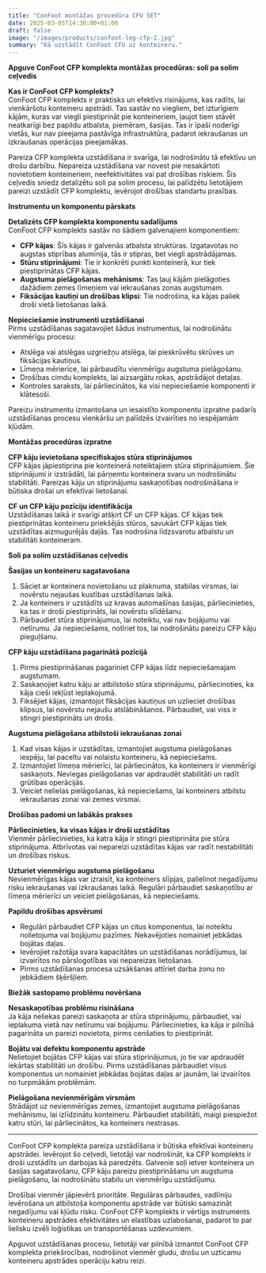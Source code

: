 ```yaml
---
title: "ConFoot montāžas procedūra CFU SET"
date: 2025-03-05T14:30:00+01:00
draft: false
image: "/images/products/confoot-leg-cfp-2.jpg"
summary: "Kā uzstādīt ConFoot CFU uz konteineru."
---
```


**Apguve ConFoot CFP komplekta montāžas procedūras: soli pa solim ceļvedis**  

**Kas ir ConFoot CFP komplekts?**  
ConFoot CFP komplekts ir praktisks un efektīvs risinājums, kas radīts, lai vienkāršotu konteineru apstrādi. Tas sastāv no viegliem, bet izturīgiem kājām, kuras var viegli piestiprināt pie konteineriem, ļaujot tiem stāvēt neatkarīgi bez papildu atbalsta, piemēram, šasijas. Tas ir īpaši noderīgi vietās, kur nav pieejama pastāvīga infrastruktūra, padarot iekraušanas un izkraušanas operācijas pieejamākas.  

Pareiza CFP komplekta uzstādīšana ir svarīga, lai nodrošinātu tā efektīvu un drošu darbību. Nepareiza uzstādīšana var novest pie nesakārtoti novietotiem konteineriem, neefektivitātes vai pat drošības riskiem. Šis ceļvedis sniedz detalizētu soli pa solim procesu, lai palīdzētu lietotājiem pareizi uzstādīt CFP komplektu, ievērojot drošības standartu prasības.  

**Instrumentu un komponentu pārskats**  

**Detalizēts CFP komplekta komponentu sadalījums**  
ConFoot CFP komplekts sastāv no šādiem galvenajiem komponentiem:  
- **CFP kājas**: Šīs kājas ir galvenās atbalsta struktūras. Izgatavotas no augstas stiprības alumīnija, tās ir stipras, bet viegli apstrādājamas.  
- **Stūru stiprinājumi**: Tie ir konkrēti punkti konteinerā, kur tiek piestiprinātas CFP kājas.  
- **Augstuma pielāgošanas mehānisms**: Tas ļauj kājām pielāgoties dažādiem zemes līmeņiem vai iekraušanas zonas augstumam.  
- **Fiksācijas kautiņi un drošības klipsi**: Tie nodrošina, ka kājas paliek droši vietā lietošanas laikā.  

**Nepieciešamie instrumenti uzstādīšanai**  
Pirms uzstādīšanas sagatavojiet šādus instrumentus, lai nodrošinātu vienmērīgu procesu:  
- Atslēga vai atslēgas uzgriežņu atslēga, lai pieskrūvētu skrūves un fiksācijas kautiņus.  
- Līmeņa mērierīce, lai pārbaudītu vienmērīgu augstuma pielāgošanu.  
- Drošības cimdu komplekts, lai aizsargātu rokas, apstrādājot detaļas.  
- Kontroles saraksts, lai pārliecinātos, ka visi nepieciešamie komponenti ir klātesoši.  

Pareizu instrumentu izmantošana un iesaistīto komponentu izpratne padarīs uzstādīšanas procesu vienkāršu un palīdzēs izvairīties no iespējamām kļūdām.  

**Montāžas procedūras izpratne**  

**CFP kāju ievietošana specifiskajos stūra stiprinājumos**  
CFP kājas jāpiestiprina pie konteinerā noteiktajiem stūra stiprinājumiem. Šie stiprinājumi ir izstrādāti, lai pārņemtu konteinera svaru un nodrošinātu stabilitāti. Pareizas kāju un stiprinājumu saskaņotības nodrošināšana ir būtiska drošai un efektīvai lietošanai.  

**CF un CFP kāju pozīciju identifikācija**  
Uzstādīšanas laikā ir svarīgi atšķirt CF un CFP kājas. CF kājas tiek piestiprinātas konteineru priekšējās stūros, savukārt CFP kājas tiek uzstādītas aizmugurējās daļās. Tas nodrošina līdzsvarotu atbalstu un stabilitāti konteineram.  

**Soli pa solim uzstādīšanas ceļvedis**  

**Šasijas un konteineru sagatavošana**  
1. Sāciet ar konteinera novietošanu uz plaknuma, stabilas virsmas, lai novērstu nejaušas kustības uzstādīšanas laikā.  
2. Ja konteiners ir uzstādīts uz kravas automašīnas šasijas, pārliecinieties, ka tas ir droši piestiprināts, lai novērstu slīdēšanu.  
3. Pārbaudiet stūra stiprinājumus, lai noteiktu, vai nav bojājumu vai netīrumu. Ja nepieciešams, notīriet tos, lai nodrošinātu pareizu CFP kāju pieguļšanu.  

**CFP kāju uzstādīšana pagarinātā pozīcijā**  
1. Pirms piestiprināšanas pagariniet CFP kājas līdz nepieciešamajam augstumam.  
2. Saskaņojiet katru kāju ar atbilstošo stūra stiprinājumu, pārliecinoties, ka kāja cieši iekļūst ieplakojumā.  
3. Fiksējiet kājas, izmantojot fiksācijas kautiņus un uzlieciet drošības klipsus, lai novērstu nejaušu atslābināšanos. Pārbaudiet, vai viss ir stingri piestiprināts un drošs.  

**Augstuma pielāgošana atbilstoši iekraušanas zonai**  
1. Kad visas kājas ir uzstādītas, izmantojiet augstuma pielāgošanas iespēju, lai paceltu vai nolaistu konteineru, kā nepieciešams.  
2. Izmantojiet līmeņa mērierīci, lai pārliecinātos, ka konteiners ir vienmērīgi saskaņots. Neviegas pielāgošanas var apdraudēt stabilitāti un radīt grūtības operācijās.  
3. Veiciet nelielas pielāgošanas, kā nepieciešams, lai konteiners atbilstu iekraušanas zonai vai zemes virsmai.  

**Drošības padomi un labākās prakses**  

**Pārliecinieties, ka visas kājas ir droši uzstādītas**  
Vienmēr pārliecinieties, ka katra kāja ir stingri piestiprināta pie stūra stiprinājuma. Atbrīvotas vai nepareizi uzstādītas kājas var radīt nestabilitāti un drošības riskus.  

**Uzturiet vienmērīgu augstuma pielāgošanu**  
Nevienmērīgas kājas var izraisīt, ka konteiners slīpjas, palielinot negadījumu risku iekraušanas vai izkraušanas laikā. Regulāri pārbaudiet saskaņotību ar līmeņa mērierīci un veiciet pielāgošanas, kā nepieciešams.  

**Papildu drošības apsvērumi**  
- Regulāri pārbaudiet CFP kājas un citus komponentus, lai noteiktu nolietojuma vai bojājumu pazīmes. Nekavējoties nomainiet jebkādas bojātas daļas.  
- Ievērojiet ražotāja svara kapacitātes un uzstādīšanas norādījumus, lai izvairītos no pārslogotības vai nepareizas lietošanas.  
- Pirms uzstādīšanas procesa uzsākšanas attīriet darba zonu no jebkādiem šķēršļiem.  

**Biežāk sastopamo problēmu novēršana**  

**Nesaskaņotības problēmu risināšana**  
Ja kāja neliekas pareizi saskaņota ar stūra stiprinājumu, pārbaudiet, vai ieplakuma vietā nav netīrumu vai bojājumu. Pārliecinieties, ka kāja ir pilnībā pagarināta un pareizi novietota, pirms cenšaties to piestiprināt.  

**Bojātu vai defektu komponentu apstrāde**  
Nelietojiet bojātas CFP kājas vai stūra stiprinājumus, jo tie var apdraudēt iekārtas stabilitāti un drošību. Pirms uzstādīšanas pārbaudiet visus komponentus un nomainiet jebkādas bojātas daļas ar jaunām, lai izvairītos no turpmākām problēmām.  

**Pielāgošana nevienmērīgām virsmām**  
Strādājot uz nevienmērīgas zemes, izmantojiet augstuma pielāgošanas mehānismu, lai izlīdzinātu konteineru. Pārbaudiet stabilitāti, maigi piespiežot katru stūri, lai pārliecinātos, ka konteiners nestrasas.  

---

ConFoot CFP komplekta pareiza uzstādīšana ir būtiska efektīvai konteineru apstrādei. Ievērojot šo ceļvedi, lietotāji var nodrošināt, ka CFP komplekts ir droši uzstādīts un darbojas kā paredzēts. Galvenie soļi ietver konteinera un šasijas sagatavošanu, CFP kāju pareizu piestiprināšanu un augstuma pielāgošanu, lai nodrošinātu stabilu un vienmērīgu uzstādījumu.  

Drošībai vienmēr jāpievērš prioritāte. Regulāras pārbaudes, vadlīniju ievērošana un atbilstoša komponentu apstrāde var būtiski samazināt negadījumu vai kļūdu risku. ConFoot CFP komplekts ir vērtīgs instruments konteineru apstrādes efektivitātes un elastības uzlabošanai, padarot to par lielisku izvēli loģistikas un transportēšanas uzdevumiem.  

Apguvot uzstādīšanas procesu, lietotāji var pilnībā izmantot ConFoot CFP komplekta priekšrocības, nodrošinot vienmēr gludu, drošu un uzticamu konteineru apstrādes operāciju katru reizi.